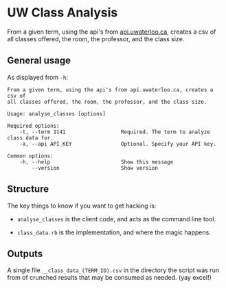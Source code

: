 UW Class Analysis
=================

From a given term, using the api's from [api.uwaterloo.ca](api.uwaterloo.ca), creates a csv of all classes offered, the room, the professor, and the class size.

General usage
-------------

As displayed from `-h`:

    From a given term, using the api's from api.uwaterloo.ca, creates a csv of
    all classes offered, the room, the professor, and the class size.

    Usage: analyse_classes [options]

    Required options:
        -t, --term 1141                  Required. The term to analyze class data for.
        -a, --api API_KEY                Optional. Specify your API key.

    Common options:
        -h, --help                       Show this message
            --version                    Show version

Structure
---------

The key things to know if you want to get hacking is:

- `analyse_classes` is the client code, and acts as the command line tool.

- `class_data.rb` is the implementation, and where the magic happens.

Outputs
-------

A single file `__class_data_(TERM_ID).csv` in the directory the script was run from of crunched results that may be consumed as needed. (yay excel!)
